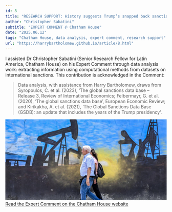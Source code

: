 ```yaml
---
id: 8
title: "RESEARCH SUPPORT: History suggests Trump’s snapped back sanctions won't deliver change in Venezuela"
author: "Christopher Sabatini"
subtitle: "EXPERT COMMENT @ Chatham House"
date: "2025.06.12"
tags: "Chatham House, data analysis, expert comment, research support"
url: "https://harrybartholomew.github.io/article/8.html"
---
```

I assisted Dr Christopher Sabatini (Senior Research Fellow for Latin America, Chatham House) on his Expert Comment through data analysis work: extracting information using computational methods from datasets on international sanctions. This contribution is acknowledged in the Comment:


>Data analysis, with assistance from Harry Bartholomew, draws from Syropoulos, C. et al. (2023), ‘The global sanctions data base – Release 3, Review of International Economics; Felbermayr, G. et al. (2020), ‘The global sanctions data base’, European Economic Review; and Kirikakha, A. et al. (2021), ‘The Global Sanctions Data Base (GSDB): an update that includes the years of the Trump presidency’.


![image](/images/blog_08.jpg)\
[Read the Expert Comment on the Chatham House website](https://www.chathamhouse.org/2025/06/history-suggests-trumps-snapped-back-sanctions-wont-deliver-change-venezuela)


